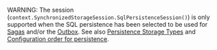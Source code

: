 WARNING: The session (`context.SynchronizedStorageSession.SqlPersistenceSession()`) is only supported when the SQL persistence has been selected to be used for [Sagas](/nservicebus/sagas/) and/or the [Outbox](/nservicebus/outbox/). See also [Persistence Storage Types](/persistence/#storage-types) and [Configuration order for persistence](/persistence/order.md).